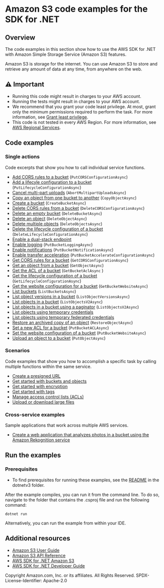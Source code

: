 # Amazon S3 code examples for the SDK for .NET

## Overview
The code examples in this section show how to use the AWS SDK for .NET with Amazon Simple Storage Service (Amazon S3) features.

Amazon S3 is storage for the internet. You can use Amazon S3 to store and retrieve any amount of data at any time, from anywhere on the web.

## ⚠️ Important
* Running this code might result in charges to your AWS account.
* Running the tests might result in charges to your AWS account.
* We recommend that you grant your code least privilege. At most, grant only the minimum permissions required to perform the task. For more information, see [Grant least privilege](https://docs.aws.amazon.com/IAM/latest/UserGuide/best-practices.html#grant-least-privilege).
* This code is not tested in every AWS Region. For more information, see [AWS Regional Services](https://aws.amazon.com/about-aws/global-infrastructure/regional-product-services).

## Code examples

### Single actions
Code excerpts that show you how to call individual service functions.

- [Add CORS rules to a bucket](s3CORSExample/S3CORS.cs) (`PutCORSConfigurationAsync`)
- [Add a lifecyle configuration to a bucket](LifecycleExample/Lifecycle.cs) (`PutLifecycleConfigurationAsync`)
- [Cancel multi-part uploads](AbortMPUExample/AbortMPU.cs) (`AbortMultipartUploadsAsync`)
- [Copy an object from one bucket to another](CopyObjectExample/CopyObject.cs) (`CopyObjectAsync`)
- [Create a bucket](S3_Basics/S3_Basics.cs) (`CreateBucketAsync`)
- [Delete CORS rules from a bucket](s3CORSExample/S3CORS.cs) (`DeleteCORSConfigurationAsync`)
- [Delete an empty bucket](S3_Basics/S3_Basics.cs) (`DeleteBucketAsync`)
- [Delete an object](non-versioned-examples/DeleteObjectExample/DeleteObject.cs) (`DeleteObjectAsync`)
- [Delete multiple objects](non-versioned-examples/DeleteMultipleObjectsExample/DeleteMultipleObjects.cs) (`DeleteObjectsAsync`)
- [Delete the lifecycle configuration of a bucket](LifecycleExample/Lifecycle.cs) (`DeleteLifecycleConfigurationAsync`)
- [Enable a dual-stack endpoint](DualStackEndpointExample/DualStackEndpoint.cs)
- [Enable logging](ServerAccessLoggingExample/ServerAccessLogging.cs) (`PutBucketLoggingAsync`)
- [Enable notifications](EnableNotificationsExample/EnableNotifications.cs) (`PutBucketNotificationAsync`)
- [Enable transfer acceleration](TransferAccelerationExample/TransferAcceleration.cs) (`PutBucketAccelerateConfigurationAsync`)
- [Get CORS rules for a bucket](s3CORSExample/S3CORS.cs) (`GetCORSConfigurationAsync`)
- [Get an object from a bucket](S3_Basics/S3_Basics.cs) (`GetObjectAsync`)
- [Get the ACL of a bucket](BucketACLExample/BucketACL.cs) (`GetBucketAclAsync` )
- [Get the lifecycle configuration of a bucket](LifecycleExample/Lifecycle.cs) (`GetLifecycleConfigurationAsync`)
- [Get the website configuration for a bucket](WebsiteConfigExample/WebsiteConfig.cs) (`GetBucketWebsiteAsync`)
- [List buckets](ListBucketsExample/ListBuckets.cs) (`ListBucketsAsync`)
- [List object versions in a bucket](versioned-examples/ListObjectVersionsExample/ListObjectVersions.cs) (`ListObjectVersionsAsync`)
- [List objects in a bucket](S3_Basics/S3_Basics.cs) (`ListObjectsV2Async`)
- [List objects in a bucket using a paginator](ListObjectsPaginatorExample/ListObjectsPaginator.cs) (`ListObjectsV2Async`)
- [List objects using temporary credentials](TempCredExplicitSessionStartExample/TempCredExplicitSessionStart.cs)
- [List objects using temporary federated credentials](TempFederatedCredentialsExample/TempFederatedCredentials.cs)
- [Restore an archived copy of an object](RestoreArchivedObjectExample/RestoreArchivedObject.cs) (`RestoreObjectAsync`)
- [Set a new ACL for a bucket](BucketACLExample/BucketACL.cs) (`PutBucketACLAsync`)
- [Set the website configuration of a bucket](WebsiteConfigExample/WebsiteConfig.cs) (`PutBucketWebsiteAsync`)
- [Upload an object to a bucket](S3_Basics/S3_Basics.cs) (`PutObjectAsync`)

### Scenarios
Code examples that show you how to accomplish a specific task by calling multiple functions within the same service.

- [Create a presigned URL](UploadUsingPresignedURLExample)
- [Get started with buckets and objects](S3_Basics)
- [Get started with encryption](SSEClientEncryptionExample)
- [Get started with tags](ObjectTagExample)
- [Manage access control lists (ACLs)](ManageACLsExample)
- [Upload or download large files](scenarios/TransferUtilityBasics)

### Cross-service examples
Sample applications that work across multiple AWS services.

- [Create a web application that analyzes photos in a bucket using the Amazon Rekognition service](../cross-service/PhotoAnalyzerApp)

## Run the examples

### Prerequisites
* To find prerequisites for running these examples, see the
  [README](../README.md#Prerequisites) in the dotnetv3 folder.

After the example compiles, you can run it from the command line. To do so,
navigate to the folder that contains the .csproj file and run the following
command:

```
dotnet run
```

Alternatively, you can run the example from within your IDE.

## Additional resources
* [Amazon S3 User Guide](https://docs.aws.amazon.com/AmazonS3/latest/userguide/index.html)
* [Amazon S3 API Reference](https://docs.aws.amazon.com/AmazonS3/latest/API/Welcome.html)
* [AWS SDK for .NET Amazon S3](https://docs.aws.amazon.com/sdkfornet/v3/apidocs/items/S3/NS3.html)
* [AWS SDK for .NET Developer Guide](https://docs.aws.amazon.com/sdk-for-net/v3/developer-guide/welcome.html)

Copyright Amazon.com, Inc. or its affiliates. All Rights Reserved. SPDX-License-Identifier: Apache-2.0

